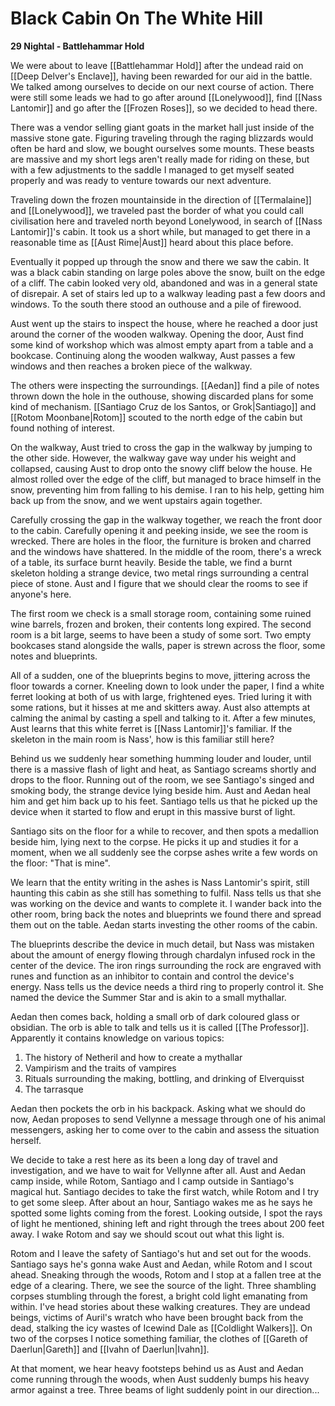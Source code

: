 # Black Cabin On The White Hill

**29 Nightal - Battlehammar Hold**

We were about to leave [[Battlehammar Hold]] after the undead raid on [[Deep Delver's Enclave]], having been rewarded for our aid in the battle. We talked among ourselves to decide on our next course of action. There were still some leads we had to go after around [[Lonelywood]], find [[Nass Lantomir]] and go after the [[Frozen Roses]], so we decided to head there.

There was a vendor selling giant goats in the market hall just inside of the massive stone gate. Figuring traveling through the raging blizzards would often be hard and slow, we bought ourselves some mounts. These beasts are massive and my short legs aren't really made for riding on these, but with a few adjustments to the saddle I managed to get myself seated properly and was ready to venture towards our next adventure.

Traveling down the frozen mountainside in the direction of [[Termalaine]] and [[Lonelywood]], we traveled past the border of what you could call civilisation here and traveled north beyond Lonelywood, in search of [[Nass Lantomir]]'s cabin. It took us a short while, but managed to get there in a reasonable time as [[Aust Rime|Aust]] heard about this place before.

Eventually it popped up through the snow and there we saw the cabin. It was a black cabin standing on large poles above the snow, built on the edge of a cliff. The cabin looked very old, abandoned and was in a general state of disrepair. A set of stairs led up to a walkway leading past a few doors and windows. To the south there stood an outhouse and a pile of firewood.

Aust went up the stairs to inspect the house, where he reached a door just around the corner of the wooden walkway. Opening the door, Aust find some kind of workshop which was almost empty apart from a table and a bookcase. Continuing along the wooden walkway, Aust passes a few windows and then reaches a broken piece of the walkway. 

The others were inspecting the surroundings. [[Aedan]] find a pile of notes thrown down the hole in the outhouse, showing discarded plans for some kind of mechanism. [[Santiago Cruz de los Santos, or Grok|Santiago]] and [[Rotom Moonbane|Rotom]] scouted to the north edge of the cabin but found nothing of interest.

On the walkway, Aust tried to cross the gap in the walkway by jumping to the other side. However, the walkway gave way under his weight and collapsed, causing Aust to drop onto the snowy cliff below the house. He almost rolled over the edge of the cliff, but managed to brace himself in the snow, preventing him from falling to his demise. I ran to his help, getting him back up from the snow, and we went upstairs again together.

Carefully crossing the gap in the walkway together, we reach the front door to the cabin. Carefully opening it and peeking inside, we see the room is wrecked. There are holes in the floor, the furniture is broken and charred and the windows have shattered. In the middle of the room, there's a wreck of a table, its surface burnt heavily. Beside the table, we find a burnt skeleton holding a strange device, two metal rings surrounding a central piece of stone. Aust and I figure that we should clear the rooms to see if anyone's here.

The first room we check is a small storage room, containing some ruined wine barrels, frozen and broken, their contents long expired. The second room is a bit large, seems to have been a study of some sort. Two empty bookcases stand alongside the walls, paper is strewn across the floor, some notes and blueprints.

All of a sudden, one of the blueprints begins to move, jittering across the floor towards a corner. Kneeling down to look under the paper, I find a white ferret looking at both of us with large, frightened eyes. Tried luring it with some rations, but it hisses at me and skitters away. Aust also attempts at calming the animal by casting a spell and talking to it. After a few minutes, Aust learns that this white ferret is [[Nass Lantomir]]'s familiar. If the skeleton in the main room is Nass', how is this familiar still here?

Behind us we suddenly hear something humming louder and louder, until there is a massive flash of light and heat, as Santiago screams shortly and drops to the floor. Running out of the room, we see Santiago's singed and smoking body, the strange device lying beside him. Aust and Aedan heal him and get him back up to his feet. Santiago tells us that he picked up the device when it started to flow and erupt in this massive burst of light.

Santiago sits on the floor for a while to recover, and then spots a medallion beside him, lying next to the corpse. He picks it up and studies it for a moment, when we all suddenly see the corpse ashes write a few words on the floor: "That is mine".

We learn that the entity writing in the ashes is Nass Lantomir's spirit, still haunting this cabin as she still has something to fulfil. Nass tells us that she was working on the device and wants to complete it. I wander back into the other room, bring back the notes and blueprints we found there and spread them out on the table. Aedan starts investing the other rooms of the cabin.

The blueprints describe the device in much detail, but Nass was mistaken about the amount of energy flowing through chardalyn infused rock in the center of the device. The iron rings surrounding the rock are engraved with runes and function as an inhibitor to contain and control the device's energy. Nass tells us the device needs a third ring to properly control it. She named the device the Summer Star and is akin to a small mythallar.

Aedan then comes back, holding a small orb of dark coloured glass or obsidian. The orb is able to talk and tells us it is called [[The Professor]]. Apparently it contains knowledge on various topics:

1. The history of Netheril and how to create a mythallar
2. Vampirism and the traits of vampires 
3. Rituals surrounding the making, bottling, and drinking of Elverquisst 
4. The tarrasque

Aedan then pockets the orb in his backpack. Asking what we should do now, Aedan proposes to send Vellynne a message through one of his animal messengers, asking her to come over to the cabin and assess the situation herself.

We decide to take a rest here as its been a long day of travel and investigation, and we have to wait for Vellynne after all. Aust and Aedan camp inside, while Rotom, Santiago and I camp outside in Santiago's magical hut. Santiago decides to take the first watch, while Rotom and I try to get some sleep. After about an hour, Santiago wakes me as he says he spotted some lights coming from the forest. Looking outside, I spot the rays of light he mentioned, shining left and right through the trees about 200 feet away. I wake Rotom and say we should scout out what this light is.

Rotom and I leave the safety of Santiago's hut and set out for the woods. Santiago says he's gonna wake Aust and Aedan, while Rotom and I scout ahead. Sneaking through the woods, Rotom and I stop at a fallen tree at the edge of a clearing. There, we see the source of the light. Three shambling corpses stumbling through the forest, a bright cold light emanating from within. I've head stories about these walking creatures. They are undead beings, victims of Auril's wratch who have been brought back from the dead, stalking the icy wastes of Icewind Dale as [[Coldlight Walkers]]. On two of the corpses I notice something familiar, the clothes of [[Gareth of Daerlun|Gareth]] and [[Ivahn of Daerlun|Ivahn]].

At that moment, we hear heavy footsteps behind us as Aust and Aedan come running through the woods, when Aust suddenly bumps his heavy armor against a tree. Three beams of light suddenly point in our direction...